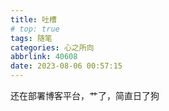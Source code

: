 ```yaml
---
title: 吐槽
# top: true
tags: 随笔
categories: 心之所向
abbrlink: 40608
date: 2023-08-06 00:57:15
---
```

还在部署博客平台，艹了，简直日了狗